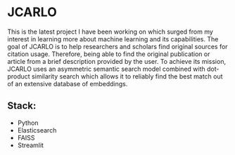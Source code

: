 # JCARLO
This is the latest project I have been working on which surged from my interest in learning more about machine learning and its capabilities. The goal of JCARLO is to help researchers and scholars find original sources for citation usage. Therefore, being able to find the original publication or article from a brief description provided by the user. To achieve its mission, JCARLO uses an asymmetric semantic search model combined with dot-product similarity search which allows it to reliably find the best match out of an extensive database of embeddings.

## Stack:
- Python
- Elasticsearch
- FAISS
- Streamlit

